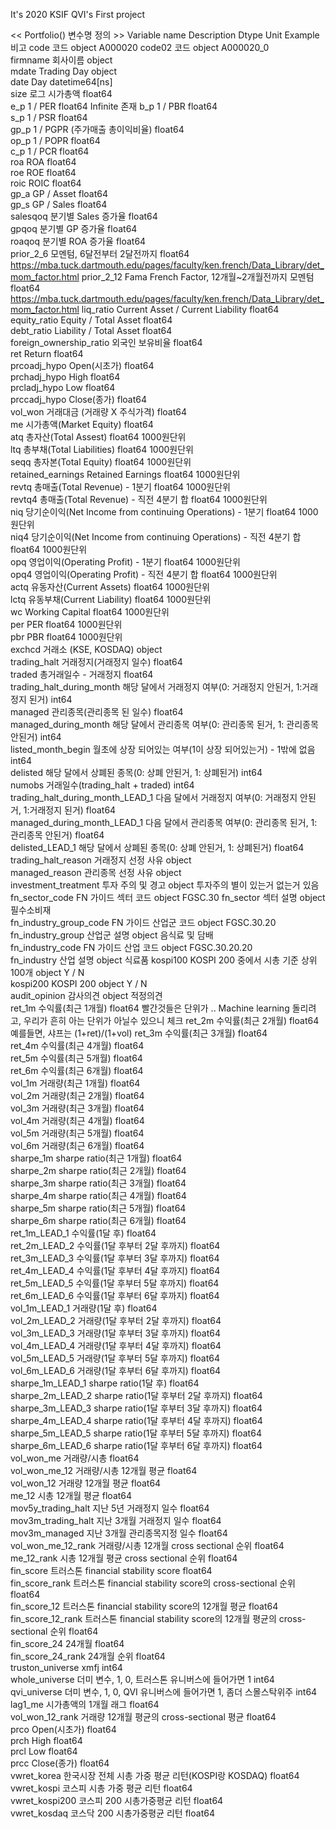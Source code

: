 It's 2020 KSIF QVI's First project

<< Portfolio() 변수명 정의 >>
Variable name	Description	Dtype	Unit	Example	비고
code	코드	object		A000020	
code02	코드	object		A000020_0	
firmname	회사이름	object			
mdate	Trading Day	object			
date	Day	datetime64[ns]			
size	로그 시가총액	float64			
e_p	1 / PER	float64			Infinite 존재
b_p	1 / PBR	float64			
s_p	1 / PSR	float64			
gp_p	1 / PGPR (주가매출 총이익비율)	float64			
op_p	1 / POPR	float64			
c_p	1 / PCR	float64			
roa	ROA	float64			
roe	ROE	float64			
roic	ROIC	float64			
gp_a	GP / Asset	float64			
gp_s	GP / Sales	float64			
salesqoq	분기별 Sales 증가율	float64			
gpqoq	분기별 GP 증가율	float64			
roaqoq	분기별 ROA 증가율	float64			
prior_2_6	모멘텀, 6달전부터 2달전까지	float64			https://mba.tuck.dartmouth.edu/pages/faculty/ken.french/Data_Library/det_mom_factor.html
prior_2_12	Fama French Factor, 12개월~2개월전까지 모멘텀	float64			https://mba.tuck.dartmouth.edu/pages/faculty/ken.french/Data_Library/det_mom_factor.html
liq_ratio	Current Asset / Current Liability	float64			
equity_ratio	Equity / Total Asset	float64			
debt_ratio	Liability / Total Asset	float64			
foreign_ownership_ratio	외국인 보유비율	float64			
ret	Return	float64			
prcoadj_hypo	Open(시초가)	float64			
prchadj_hypo	High	float64			
prcladj_hypo	Low	float64			
prccadj_hypo	Close(종가)	float64			
vol_won	거래대금 (거래량 X 주식가격)	float64			
me	시가총액(Market Equity)	float64			
atq	총자산(Total Assest)	float64	1000원단위		
ltq	총부채(Total Liabilities)	float64	1000원단위		
seqq	총자본(Total Equity)	float64	1000원단위		
retained_earnings	Retained Earnings	float64	1000원단위		
revtq	총매출(Total Revenue) - 1분기	float64	1000원단위		
revtq4	총매출(Total Revenue) - 직전 4분기 합	float64	1000원단위		
niq	당기순이익(Net Income from continuing Operations) - 1분기	float64	1000원단위		
niq4	당기순이익(Net Income from continuing Operations) - 직전 4분기 합	float64	1000원단위		
opq	영업이익(Operating Profit) - 1분기	float64	1000원단위		
opq4	영업이익(Operating Profit) - 직전 4분기 합	float64	1000원단위		
actq	유동자산(Current Assets)	float64	1000원단위		
lctq	유동부채(Current Liability)	float64	1000원단위		
wc	Working Capital	float64	1000원단위		
per	PER	float64	1000원단위		
pbr	PBR	float64	1000원단위		
exchcd	거래소 (KSE, KOSDAQ)	object			
trading_halt	거래정지(거래정지 일수)	float64			
traded	총거래일수  - 거래정지	float64			
trading_halt_during_month	해당 달에서 거래정지 여부(0: 거래정지 안된거, 1:거래정지 된거)	int64			
managed	관리종목(관리종목 된 일수)	float64			
managed_during_month	해당 달에서 관리종목 여부(0: 관리종목 된거, 1: 관리종목 안된거)	int64			
listed_month_begin	월초에 상장 되어있는 여부(1이 상장 되어있는거) - 1밖에 없음	int64			
delisted	해당 달에서 상폐된 종목(0: 상폐 안된거, 1: 상폐된거)	int64			
numobs	거래일수(trading_halt + traded)	int64			
trading_halt_during_month_LEAD_1	다음 달에서 거래정지 여부(0: 거래정지 안된거, 1:거래정지 된거)	float64			
managed_during_month_LEAD_1	다음 달에서 관리종목 여부(0: 관리종목 된거, 1: 관리종목 안된거)	float64			
delisted_LEAD_1	해당 달에서 상폐된 종목(0: 상폐 안된거, 1: 상폐된거)	float64			
trading_halt_reason	거래정지 선정 사유	object			
managed_reason	관리종목 선정 사유	object			
investment_treatment	투자 주의 및 경고	object			투자주의 별이 있는거 없는거 있음
fn_sector_code	FN 가이드 섹터 코드	object		FGSC.30	
fn_sector	섹터 설명	object		필수소비재	
fn_industry_group_code	FN 가이드 산업군 코드	object		FGSC.30.20	
fn_industry_group	산업군 설명	object		음식료 및 담배	
fn_industry_code	FN 가이드 산업 코드	object		FGSC.30.20.20	
fn_industry	산업 설명	object		식료품	
kospi100	KOSPI 200 중에서 시총 기준 상위 100개	object		Y / N	
kospi200	KOSPI 200	object		Y / N	
audit_opinion	감사의견	object		적정의견	
ret_1m	수익률(최근 1개월)	float64			빨간것들은 단위가 .. Machine learning 돌리려고, 우리가 흔히 아는 단위가 아닐수 있으니 체크
ret_2m	수익률(최근 2개월)	float64			예를들면, 샤프는 (1+ret)/(1+vol)
ret_3m	수익률(최근 3개월)	float64			
ret_4m	수익률(최근 4개월)	float64			
ret_5m	수익률(최근 5개월)	float64			
ret_6m	수익률(최근 6개월)	float64			
vol_1m	거래량(최근 1개월)	float64			
vol_2m	거래량(최근 2개월)	float64			
vol_3m	거래량(최근 3개월)	float64			
vol_4m	거래량(최근 4개월)	float64			
vol_5m	거래량(최근 5개월)	float64			
vol_6m	거래량(최근 6개월)	float64			
sharpe_1m	sharpe ratio(최근 1개월)	float64			
sharpe_2m	sharpe ratio(최근 2개월)	float64			
sharpe_3m	sharpe ratio(최근 3개월)	float64			
sharpe_4m	sharpe ratio(최근 4개월)	float64			
sharpe_5m	sharpe ratio(최근 5개월)	float64			
sharpe_6m	sharpe ratio(최근 6개월)	float64			
ret_1m_LEAD_1	수익률(1달 후)	float64			
ret_2m_LEAD_2	수익률(1달 후부터 2달 후까지)	float64			
ret_3m_LEAD_3	수익률(1달 후부터 3달 후까지)	float64			
ret_4m_LEAD_4	수익률(1달 후부터 4달 후까지)	float64			
ret_5m_LEAD_5	수익률(1달 후부터 5달 후까지)	float64			
ret_6m_LEAD_6	수익률(1달 후부터 6달 후까지)	float64			
vol_1m_LEAD_1	거래량(1달 후)	float64			
vol_2m_LEAD_2	거래량(1달 후부터 2달 후까지)	float64			
vol_3m_LEAD_3	거래량(1달 후부터 3달 후까지)	float64			
vol_4m_LEAD_4	거래량(1달 후부터 4달 후까지)	float64			
vol_5m_LEAD_5	거래량(1달 후부터 5달 후까지)	float64			
vol_6m_LEAD_6	거래량(1달 후부터 6달 후까지)	float64			
sharpe_1m_LEAD_1	sharpe ratio(1달 후)	float64			
sharpe_2m_LEAD_2	sharpe ratio(1달 후부터 2달 후까지)	float64			
sharpe_3m_LEAD_3	sharpe ratio(1달 후부터 3달 후까지)	float64			
sharpe_4m_LEAD_4	sharpe ratio(1달 후부터 4달 후까지)	float64			
sharpe_5m_LEAD_5	sharpe ratio(1달 후부터 5달 후까지)	float64			
sharpe_6m_LEAD_6	sharpe ratio(1달 후부터 6달 후까지)	float64			
vol_won_me	거래량/시총	float64			
vol_won_me_12	거래량/시총 12개월 평균	float64			
vol_won_12	거래량 12개월 평균	float64			
me_12	시총 12개월 평균	float64			
mov5y_trading_halt	지난 5년 거래정지 일수	float64			
mov3m_trading_halt	지난 3개월 거래정지 일수	float64			
mov3m_managed	지난 3개월 관리종목지정 일수	float64			
vol_won_me_12_rank	거래량/시총 12개월 cross sectional 순위	float64			
me_12_rank	시총 12개월 평균 cross sectional 순위	float64			
fin_score	트러스톤 financial stability score	float64			
fin_score_rank	트러스톤 financial stability score의 cross-sectional 순위	float64			
fin_score_12	트러스톤 financial stability score의 12개월 평균	float64			
fin_score_12_rank	트러스톤 financial stability score의 12개월 평균의 cross-sectional 순위	float64			
fin_score_24	24개월	float64			
fin_score_24_rank	24개월 순위	float64			
truston_universe	xmfj	int64			
whole_universe	더미 변수, 1, 0, 트러스톤 유니버스에 들어가면 1	int64			
qvi_universe	더미 변수, 1, 0, QVI 유니버스에 들어가면 1, 좀더 스몰스탁위주	int64			
lag1_me	시가총액의 1개월 래그	float64			
vol_won_12_rank	거래량 12개월 평균의 cross-sectional 평균	float64			
prco	Open(시초가)	float64			
prch	High	float64			
prcl	Low	float64			
prcc	Close(종가)	float64			
vwret_korea	한국시장 전체 시총 가중 평균 리턴(KOSPI랑 KOSDAQ)	float64			
vwret_kospi	코스피 시총 가중 평균 리턴	float64			
vwret_kospi200	코스피 200 시총가중평균 리턴	float64			
vwret_kosdaq	코스닥 200 시총가중평균 리턴	float64			
